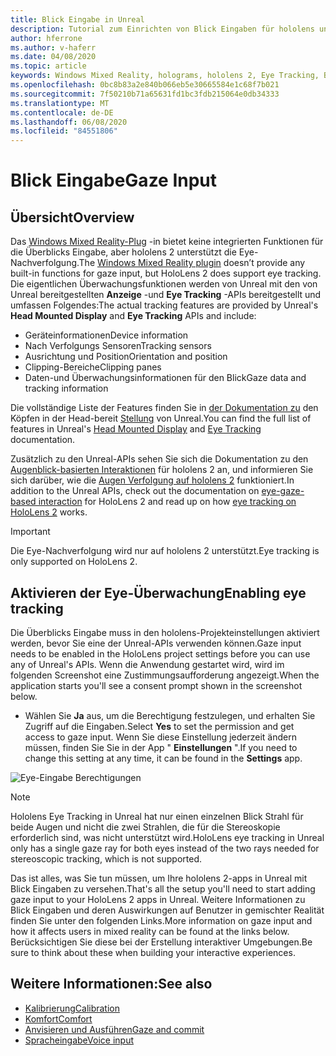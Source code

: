 ```yaml
---
title: Blick Eingabe in Unreal
description: Tutorial zum Einrichten von Blick Eingaben für hololens und Unreal Engine
author: hferrone
ms.author: v-haferr
ms.date: 04/08/2020
ms.topic: article
keywords: Windows Mixed Reality, holograms, hololens 2, Eye Tracking, Blick Eingaben, Head-eingebundene Anzeige, Unreal Engine
ms.openlocfilehash: 0bc8b83a2e840b066eb5e30665584e1c68f7b021
ms.sourcegitcommit: 7f50210b71a65631fd1bc3fdb215064e0db34333
ms.translationtype: MT
ms.contentlocale: de-DE
ms.lasthandoff: 06/08/2020
ms.locfileid: "84551806"
---
```

# <a name="gaze-input"></a><span data-ttu-id="7620c-104">Blick Eingabe</span><span class="sxs-lookup"><span data-stu-id="7620c-104">Gaze Input</span></span>

## <a name="overview"></a><span data-ttu-id="7620c-105">Übersicht</span><span class="sxs-lookup"><span data-stu-id="7620c-105">Overview</span></span>

<span data-ttu-id="7620c-106">Das [Windows Mixed Reality-Plug](https://docs.unrealengine.com/Platforms/VR/WMR/index.html) -in bietet keine integrierten Funktionen für die Überblicks Eingabe, aber hololens 2 unterstützt die Eye-Nachverfolgung.</span><span class="sxs-lookup"><span data-stu-id="7620c-106">The [Windows Mixed Reality plugin](https://docs.unrealengine.com/Platforms/VR/WMR/index.html) doesn’t provide any built-in functions for gaze input, but HoloLens 2 does support eye tracking.</span></span> <span data-ttu-id="7620c-107">Die eigentlichen Überwachungsfunktionen werden von Unreal mit den von Unreal bereitgestellten **Anzeige** -und **Eye Tracking** -APIs bereitgestellt und umfassen Folgendes:</span><span class="sxs-lookup"><span data-stu-id="7620c-107">The actual tracking features are provided by Unreal's **Head Mounted Display** and **Eye Tracking** APIs and include:</span></span>

- <span data-ttu-id="7620c-108">Geräteinformationen</span><span class="sxs-lookup"><span data-stu-id="7620c-108">Device information</span></span>
- <span data-ttu-id="7620c-109">Nach Verfolgungs Sensoren</span><span class="sxs-lookup"><span data-stu-id="7620c-109">Tracking sensors</span></span>
- <span data-ttu-id="7620c-110">Ausrichtung und Position</span><span class="sxs-lookup"><span data-stu-id="7620c-110">Orientation and position</span></span>
- <span data-ttu-id="7620c-111">Clipping-Bereiche</span><span class="sxs-lookup"><span data-stu-id="7620c-111">Clipping panes</span></span>
- <span data-ttu-id="7620c-112">Daten-und Überwachungsinformationen für den Blick</span><span class="sxs-lookup"><span data-stu-id="7620c-112">Gaze data and tracking information</span></span>

<span data-ttu-id="7620c-113">Die vollständige Liste der Features finden Sie in [der Dokumentation zu](https://docs.unrealengine.com/BlueprintAPI/EyeTracking/index.html) den Köpfen in der Head-bereit [Stellung](https://docs.unrealengine.com/BlueprintAPI/Input/HeadMountedDisplay/index.html) von Unreal.</span><span class="sxs-lookup"><span data-stu-id="7620c-113">You can find the full list of features in Unreal's [Head Mounted Display](https://docs.unrealengine.com/BlueprintAPI/Input/HeadMountedDisplay/index.html) and [Eye Tracking](https://docs.unrealengine.com/BlueprintAPI/EyeTracking/index.html) documentation.</span></span>

<span data-ttu-id="7620c-114">Zusätzlich zu den Unreal-APIs sehen Sie sich die Dokumentation zu den [Augenblick-basierten Interaktionen](eye-gaze-interaction.md) für hololens 2 an, und informieren Sie sich darüber, wie die [Augen Verfolgung auf hololens 2](https://docs.microsoft.com/windows/mixed-reality/eye-tracking) funktioniert.</span><span class="sxs-lookup"><span data-stu-id="7620c-114">In addition to the Unreal APIs, check out the documentation on [eye-gaze-based interaction](eye-gaze-interaction.md) for HoloLens 2 and read up on how [eye tracking on HoloLens 2](https://docs.microsoft.com/windows/mixed-reality/eye-tracking) works.</span></span>

> [!IMPORTANT]
> <span data-ttu-id="7620c-115">Die Eye-Nachverfolgung wird nur auf hololens 2 unterstützt.</span><span class="sxs-lookup"><span data-stu-id="7620c-115">Eye tracking is only supported on HoloLens 2.</span></span>

## <a name="enabling-eye-tracking"></a><span data-ttu-id="7620c-116">Aktivieren der Eye-Überwachung</span><span class="sxs-lookup"><span data-stu-id="7620c-116">Enabling eye tracking</span></span>
<span data-ttu-id="7620c-117">Die Überblicks Eingabe muss in den hololens-Projekteinstellungen aktiviert werden, bevor Sie eine der Unreal-APIs verwenden können.</span><span class="sxs-lookup"><span data-stu-id="7620c-117">Gaze input needs to be enabled in the HoloLens project settings before you can use any of Unreal's APIs.</span></span> <span data-ttu-id="7620c-118">Wenn die Anwendung gestartet wird, wird im folgenden Screenshot eine Zustimmungsaufforderung angezeigt.</span><span class="sxs-lookup"><span data-stu-id="7620c-118">When the application starts you'll see a consent prompt shown in the screenshot below.</span></span>

- <span data-ttu-id="7620c-119">Wählen Sie **Ja** aus, um die Berechtigung festzulegen, und erhalten Sie Zugriff auf die Eingaben.</span><span class="sxs-lookup"><span data-stu-id="7620c-119">Select **Yes** to set the permission and get access to gaze input.</span></span> <span data-ttu-id="7620c-120">Wenn Sie diese Einstellung jederzeit ändern müssen, finden Sie Sie in der App " **Einstellungen** ".</span><span class="sxs-lookup"><span data-stu-id="7620c-120">If you need to change this setting at any time, it can be found in the **Settings** app.</span></span>

![Eye-Eingabe Berechtigungen](images/unreal/eye-input-permissions.png)

> [!NOTE] 
> <span data-ttu-id="7620c-122">Hololens Eye Tracking in Unreal hat nur einen einzelnen Blick Strahl für beide Augen und nicht die zwei Strahlen, die für die Stereoskopie erforderlich sind, was nicht unterstützt wird.</span><span class="sxs-lookup"><span data-stu-id="7620c-122">HoloLens eye tracking in Unreal only has a single gaze ray for both eyes instead of the two rays needed for stereoscopic tracking, which is not supported.</span></span>

<span data-ttu-id="7620c-123">Das ist alles, was Sie tun müssen, um Ihre hololens 2-apps in Unreal mit Blick Eingaben zu versehen.</span><span class="sxs-lookup"><span data-stu-id="7620c-123">That's all the setup you'll need to start adding gaze input to your HoloLens 2 apps in Unreal.</span></span> <span data-ttu-id="7620c-124">Weitere Informationen zu Blick Eingaben und deren Auswirkungen auf Benutzer in gemischter Realität finden Sie unter den folgenden Links.</span><span class="sxs-lookup"><span data-stu-id="7620c-124">More information on gaze input and how it affects users in mixed reality can be found at the links below.</span></span> <span data-ttu-id="7620c-125">Berücksichtigen Sie diese bei der Erstellung interaktiver Umgebungen.</span><span class="sxs-lookup"><span data-stu-id="7620c-125">Be sure to think about these when building your interactive experiences.</span></span>

## <a name="see-also"></a><span data-ttu-id="7620c-126">Weitere Informationen:</span><span class="sxs-lookup"><span data-stu-id="7620c-126">See also</span></span>
* [<span data-ttu-id="7620c-127">Kalibrierung</span><span class="sxs-lookup"><span data-stu-id="7620c-127">Calibration</span></span>](calibration.md)
* [<span data-ttu-id="7620c-128">Komfort</span><span class="sxs-lookup"><span data-stu-id="7620c-128">Comfort</span></span>](comfort.md)
* [<span data-ttu-id="7620c-129">Anvisieren und Ausführen</span><span class="sxs-lookup"><span data-stu-id="7620c-129">Gaze and commit</span></span>](gaze-and-commit.md)
* [<span data-ttu-id="7620c-130">Spracheingabe</span><span class="sxs-lookup"><span data-stu-id="7620c-130">Voice input</span></span>](voice-design.md)
